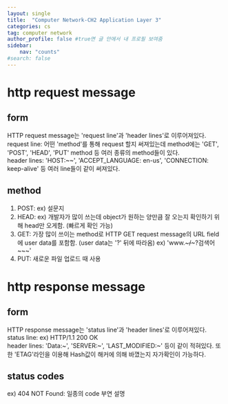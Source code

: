 ```yaml
---
layout: single
title:  "Computer Network-CH2 Application Layer 3"
categories: cs
tag: computer network
author_profile: false #true면 글 안에서 내 프로필 보여줌
sidebar:
    nav: "counts"
#search: false
---
```


# http request message

## form
HTTP request message는 'request line'과 'header lines'로 이루어져있다.   
request line: 어떤 'method'를 통해 request 할지 써져있는데 method에는 'GET', 'POST', 'HEAD', 'PUT' method 등 여러 종류의 
method들이 있다.   
header lines: 'HOST:~~', 'ACCEPT_LANGUAGE: en-us', 'CONNECTION: keep-alive' 등 여러 line들이 같이 써져있다.   

## method
1. POST: ex) 설문지   
2. HEAD: ex) 개발자가 많이 쓰는데 object가 원하는 양만큼 잘 오는지 확인하기 위해 head만 오게함. (빠르게 확인 가능)   
3. GET: 가장 많이 쓰이는 method로 HTTP GET request message의 URL field에 user data를 포함함. (user data는 '?' 뒤에 따라옴)
ex) 'www.~~~/~~~?검색어~~~'   
4. PUT: 새로운 파일 업로드 때 사용   

# http response message

## form
HTTP response message는 'status line'과 'header lines'로 이루어져있다.   
status line: ex) HTTP/1.1 200 OK     
header lines: 'Data:~', 'SERVER:~', 'LAST_MODIFIED:~' 등이 같이 적혀있다. 또한 'ETAG'라인을 이용해 Hash값이 해커에 의해 
바꼈는지 자가확인이 가능하다.   

## status codes
ex) 404 NOT Found: 일종의 code 부연 설명
